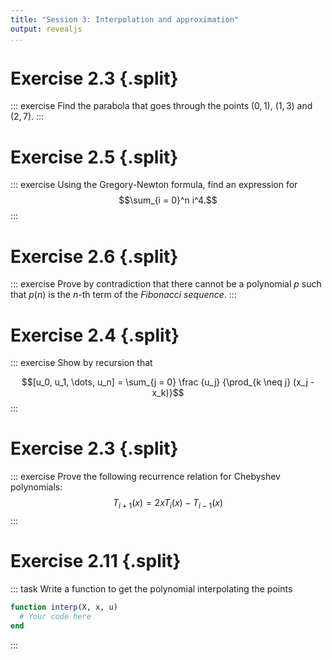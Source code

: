 ```yaml
---
title: "Session 3: Interpolation and approximation"
output: revealjs
...
```


# Exercise 2.3 {.split}

::: exercise
Find the parabola that goes through the points
$(0, 1)$, $(1, 3)$ and $(2, 7)$.
:::

# Exercise 2.5 {.split}

::: exercise
Using the Gregory-Newton formula,
find an expression for
$$\sum_{i = 0}^n i^4.$$
:::

# Exercise 2.6 {.split}

::: exercise
Prove by contradiction that there cannot be a polynomial $p$
such that $p(n)$ is the $n$-th term of the *Fibonacci sequence*.
:::

# Exercise 2.4 {.split}

::: exercise
Show by recursion that

$$[u_0, u_1, \dots, u_n] = \sum_{j = 0} \frac {u_j} {\prod_{k \neq j} (x_j - x_k)}$$
:::

# Exercise 2.3 {.split}

::: exercise
Prove the following recurrence relation for Chebyshev polynomials:
$$T_{i + 1}(x) = 2x T_i(x) - T_{i - 1}(x)$$
:::

# Exercise 2.11 {.split}

::: task
Write a function to get the polynomial interpolating the points

~~~ julia
function interp(X, x, u)
  # Your code here
end
~~~
:::
